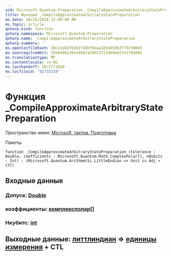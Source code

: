 ```yaml
---
uid: Microsoft.Quantum.Preparation._CompileApproximateArbitraryStatePreparation
title: Функция _CompileApproximateArbitraryStatePreparation
ms.date: 10/26/2020 12:00:00 AM
ms.topic: article
qsharp.kind: function
qsharp.namespace: Microsoft.Quantum.Preparation
qsharp.name: _CompileApproximateArbitraryStatePreparation
qsharp.summary: ''
ms.openlocfilehash: 38c11e8276161f45bf0aaa1818d5052f797590b9
ms.sourcegitcommit: 29e0d88a30e4166fa580132124b0eb57e1f0e986
ms.translationtype: MT
ms.contentlocale: ru-RU
ms.lasthandoff: 10/27/2020
ms.locfileid: "92733329"
---
```

# <a name="_compileapproximatearbitrarystatepreparation-function"></a>Функция _CompileApproximateArbitraryStatePreparation

Пространство имен: [Microsoft. тактов. Подготовка](xref:Microsoft.Quantum.Preparation)

Пакеты [](https://nuget.org/packages/)




```qsharp
function _CompileApproximateArbitraryStatePreparation (tolerance : Double, coefficients : Microsoft.Quantum.Math.ComplexPolar[], nQubits : Int) : (Microsoft.Quantum.Arithmetic.LittleEndian => Unit is Adj + Ctl)
```


## <a name="input"></a>Входные данные

### <a name="tolerance--double"></a>Допуск: [Double](xref:microsoft.quantum.lang-ref.double)




### <a name="coefficients--complexpolar"></a>коэффициенты: [комплексполар](xref:Microsoft.Quantum.Math.ComplexPolar)[]




### <a name="nqubits--int"></a>Нкубитс: [int](xref:microsoft.quantum.lang-ref.int)





## <a name="output--littleendian--unit-adj--ctl"></a>Выходные данные: [литтлиндиан](xref:Microsoft.Quantum.Arithmetic.LittleEndian) => [единицы измерения](xref:microsoft.quantum.lang-ref.unit) + CTL

